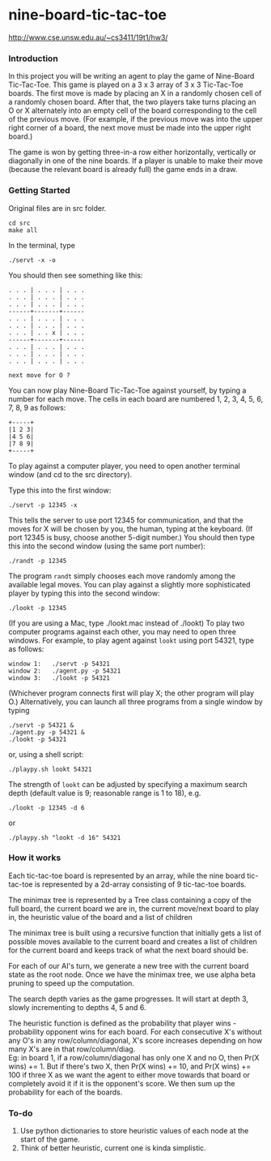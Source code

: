 # nine-board-tic-tac-toe
http://www.cse.unsw.edu.au/~cs3411/19t1/hw3/

### Introduction
In this project you will be writing an agent to play the game of Nine-Board Tic-Tac-Toe.
This game is played on a 3 x 3 array of 3 x 3 Tic-Tac-Toe boards. The first move is made by placing an X in a randomly chosen cell of a randomly chosen board. After that, the two players take turns placing an O or X alternately into an empty cell of the board corresponding to the cell of the previous move. (For example, if the previous move was into the upper right corner of a board, the next move must be made into the upper right board.)

The game is won by getting three-in-a row either horizontally, vertically or diagonally in one of the nine boards. If a player is unable to make their move (because the relevant board is already full) the game ends in a draw.

### Getting Started
Original files are in src folder.

    cd src
    make all    
In the terminal, type

    ./servt -x -o
You should then see something like this:  
 
    . . . | . . . | . . .  
    . . . | . . . | . . .  
    . . . | . . . | . . .  
    ------+-------+------  
    . . . | . . . | . . .  
    . . . | . . . | . . .  
    . . . | . . x | . . .   
    ------+-------+------  
    . . . | . . . | . . .  
    . . . | . . . | . . .  
    . . . | . . . | . . .  

    next move for O ?  

You can now play Nine-Board Tic-Tac-Toe against yourself, by typing a number for each move. 
The cells in each board are numbered 1, 2, 3, 4, 5, 6, 7, 8, 9 as follows:

    +-----+
    |1 2 3|
    |4 5 6|
    |7 8 9|
    +-----+
To play against a computer player, you need to open another terminal window (and cd to the src directory).

Type this into the first window:

    ./servt -p 12345 -x
This tells the server to use port 12345 for communication, and that the moves for X will be chosen by you, the human, typing at the keyboard. (If port 12345 is busy, choose another 5-digit number.)
You should then type this into the second window (using the same port number):

    ./randt -p 12345
The program `randt` simply chooses each move randomly among the available legal moves.
You can play against a slightly more sophisticated player by typing this into the second window:

    ./lookt -p 12345
(If you are using a Mac, type ./lookt.mac instead of ./lookt)
To play two computer programs against each other, you may need to open three windows. For example, to play agent against `lookt` using port 54321, type as follows:

    window 1:	./servt -p 54321
    window 2:	./agent.py -p 54321
    window 3:	./lookt -p 54321
(Whichever program connects first will play X; the other program will play O.)
Alternatively, you can launch all three programs from a single window by typing

    ./servt -p 54321 &
    ./agent.py -p 54321 &
    ./lookt -p 54321
or, using a shell script:

    ./playpy.sh lookt 54321
The strength of `lookt` can be adjusted by specifying a maximum search depth (default value is 9; reasonable range is 1 to 18), e.g.

    ./lookt -p 12345 -d 6
or

    ./playpy.sh "lookt -d 16" 54321

### How it works
Each tic-tac-toe board is represented by an array, while the nine board tic-tac-toe is represented by a 2d-array consisting of 9 tic-tac-toe boards.

The minimax tree is represented by a Tree class containing a copy of the full board, the current board we are in, the current move/next board to play in, the heuristic value of the board and a list of children

The minimax tree is built using a recursive function that initially gets a list of possible moves available to the current board and creates a list of children for the current board and keeps track of what the next board should be.

For each of our AI's turn, we generate a new tree with the current board state as the root node. Once we have the minimax tree, we use alpha beta pruning to speed up the computation.

The search depth varies as the game progresses. It will start at depth 3, slowly incrementing to depths 4, 5 and 6.

The heuristic function is defined as the probability that player wins - probability opponent wins for each board. For each consecutive X's without any O's in any row/column/diagonal, X's score increases depending on how many X's are in that row/column/diag.  
Eg: in board 1, if a row/column/diagonal has only one X and no O, then Pr(X wins) += 1. But if there's two X, then Pr(X wins) += 10, and Pr(X wins) += 100 if three X as we want the agent to either move towards that board or completely avoid it if it is the opponent's score. We then sum up the probability for each of the boards.

### To-do
1. Use python dictionaries to store heuristic values of each node at the start of the game.
2. Think of better heuristic, current one is kinda simplistic.
